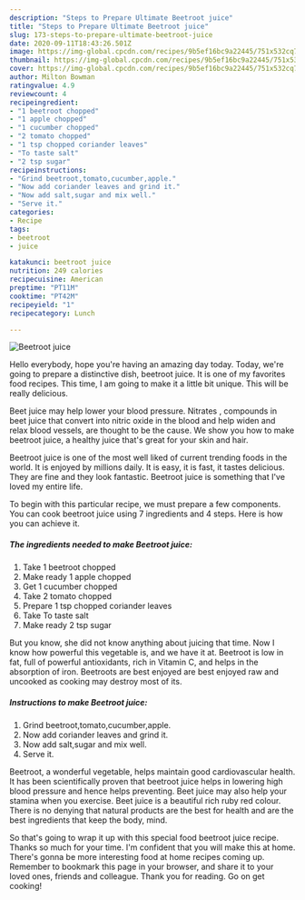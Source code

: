 ```yaml
---
description: "Steps to Prepare Ultimate Beetroot juice"
title: "Steps to Prepare Ultimate Beetroot juice"
slug: 173-steps-to-prepare-ultimate-beetroot-juice
date: 2020-09-11T18:43:26.501Z
image: https://img-global.cpcdn.com/recipes/9b5ef16bc9a22445/751x532cq70/beetroot-juice-recipe-main-photo.jpg
thumbnail: https://img-global.cpcdn.com/recipes/9b5ef16bc9a22445/751x532cq70/beetroot-juice-recipe-main-photo.jpg
cover: https://img-global.cpcdn.com/recipes/9b5ef16bc9a22445/751x532cq70/beetroot-juice-recipe-main-photo.jpg
author: Milton Bowman
ratingvalue: 4.9
reviewcount: 4
recipeingredient:
- "1 beetroot chopped"
- "1 apple chopped"
- "1 cucumber chopped"
- "2 tomato chopped"
- "1 tsp chopped coriander leaves"
- "To taste salt"
- "2 tsp sugar"
recipeinstructions:
- "Grind beetroot,tomato,cucumber,apple."
- "Now add coriander leaves and grind it."
- "Now add salt,sugar and mix well."
- "Serve it."
categories:
- Recipe
tags:
- beetroot
- juice

katakunci: beetroot juice 
nutrition: 249 calories
recipecuisine: American
preptime: "PT11M"
cooktime: "PT42M"
recipeyield: "1"
recipecategory: Lunch

---
```



![Beetroot juice](https://img-global.cpcdn.com/recipes/9b5ef16bc9a22445/751x532cq70/beetroot-juice-recipe-main-photo.jpg)

Hello everybody, hope you're having an amazing day today. Today, we're going to prepare a distinctive dish, beetroot juice. It is one of my favorites food recipes. This time, I am going to make it a little bit unique. This will be really delicious.

Beet juice may help lower your blood pressure. Nitrates , compounds in beet juice that convert into nitric oxide in the blood and help widen and relax blood vessels, are thought to be the cause. We show you how to make beetroot juice, a healthy juice that&#39;s great for your skin and hair.

Beetroot juice is one of the most well liked of current trending foods in the world. It is enjoyed by millions daily. It is easy, it is fast, it tastes delicious. They are fine and they look fantastic. Beetroot juice is something that I've loved my entire life.


To begin with this particular recipe, we must prepare a few components. You can cook beetroot juice using 7 ingredients and 4 steps. Here is how you can achieve it.

<!--inarticleads1-->

##### The ingredients needed to make Beetroot juice:

1. Take 1 beetroot chopped
1. Make ready 1 apple chopped
1. Get 1 cucumber chopped
1. Take 2 tomato chopped
1. Prepare 1 tsp chopped coriander leaves
1. Take To taste salt
1. Make ready 2 tsp sugar


But you know, she did not know anything about juicing that time. Now I know how powerful this vegetable is, and we have it at. Beetroot is low in fat, full of powerful antioxidants, rich in Vitamin C, and helps in the absorption of iron. Beetroots are best enjoyed are best enjoyed raw and uncooked as cooking may destroy most of its. 

<!--inarticleads2-->

##### Instructions to make Beetroot juice:

1. Grind beetroot,tomato,cucumber,apple.
1. Now add coriander leaves and grind it.
1. Now add salt,sugar and mix well.
1. Serve it.


Beetroot, a wonderful vegetable, helps maintain good cardiovascular health. It has been scientifically proven that beetroot juice helps in lowering high blood pressure and hence helps preventing. Beet juice may also help your stamina when you exercise. Beet juice is a beautiful rich ruby red colour. There is no denying that natural products are the best for health and are the best ingredients that keep the body, mind. 

So that's going to wrap it up with this special food beetroot juice recipe. Thanks so much for your time. I'm confident that you will make this at home. There's gonna be more interesting food at home recipes coming up. Remember to bookmark this page in your browser, and share it to your loved ones, friends and colleague. Thank you for reading. Go on get cooking!
